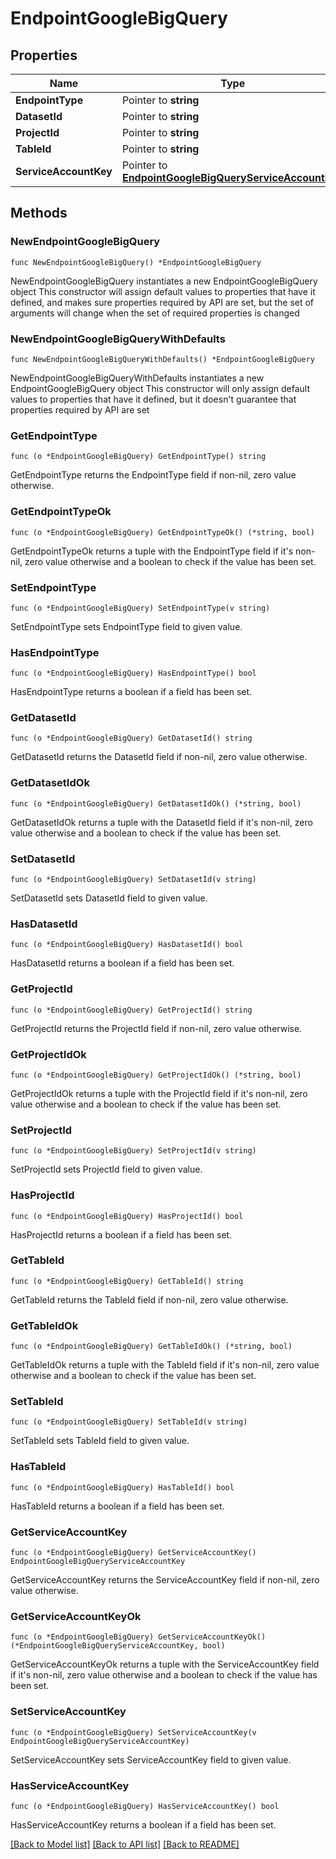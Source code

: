 # EndpointGoogleBigQuery

## Properties

Name | Type | Description | Notes
------------ | ------------- | ------------- | -------------
**EndpointType** | Pointer to **string** |  | [optional] 
**DatasetId** | Pointer to **string** |  | [optional] 
**ProjectId** | Pointer to **string** |  | [optional] 
**TableId** | Pointer to **string** |  | [optional] 
**ServiceAccountKey** | Pointer to [**EndpointGoogleBigQueryServiceAccountKey**](EndpointGoogleBigQueryServiceAccountKey.md) |  | [optional] 

## Methods

### NewEndpointGoogleBigQuery

`func NewEndpointGoogleBigQuery() *EndpointGoogleBigQuery`

NewEndpointGoogleBigQuery instantiates a new EndpointGoogleBigQuery object
This constructor will assign default values to properties that have it defined,
and makes sure properties required by API are set, but the set of arguments
will change when the set of required properties is changed

### NewEndpointGoogleBigQueryWithDefaults

`func NewEndpointGoogleBigQueryWithDefaults() *EndpointGoogleBigQuery`

NewEndpointGoogleBigQueryWithDefaults instantiates a new EndpointGoogleBigQuery object
This constructor will only assign default values to properties that have it defined,
but it doesn't guarantee that properties required by API are set

### GetEndpointType

`func (o *EndpointGoogleBigQuery) GetEndpointType() string`

GetEndpointType returns the EndpointType field if non-nil, zero value otherwise.

### GetEndpointTypeOk

`func (o *EndpointGoogleBigQuery) GetEndpointTypeOk() (*string, bool)`

GetEndpointTypeOk returns a tuple with the EndpointType field if it's non-nil, zero value otherwise
and a boolean to check if the value has been set.

### SetEndpointType

`func (o *EndpointGoogleBigQuery) SetEndpointType(v string)`

SetEndpointType sets EndpointType field to given value.

### HasEndpointType

`func (o *EndpointGoogleBigQuery) HasEndpointType() bool`

HasEndpointType returns a boolean if a field has been set.

### GetDatasetId

`func (o *EndpointGoogleBigQuery) GetDatasetId() string`

GetDatasetId returns the DatasetId field if non-nil, zero value otherwise.

### GetDatasetIdOk

`func (o *EndpointGoogleBigQuery) GetDatasetIdOk() (*string, bool)`

GetDatasetIdOk returns a tuple with the DatasetId field if it's non-nil, zero value otherwise
and a boolean to check if the value has been set.

### SetDatasetId

`func (o *EndpointGoogleBigQuery) SetDatasetId(v string)`

SetDatasetId sets DatasetId field to given value.

### HasDatasetId

`func (o *EndpointGoogleBigQuery) HasDatasetId() bool`

HasDatasetId returns a boolean if a field has been set.

### GetProjectId

`func (o *EndpointGoogleBigQuery) GetProjectId() string`

GetProjectId returns the ProjectId field if non-nil, zero value otherwise.

### GetProjectIdOk

`func (o *EndpointGoogleBigQuery) GetProjectIdOk() (*string, bool)`

GetProjectIdOk returns a tuple with the ProjectId field if it's non-nil, zero value otherwise
and a boolean to check if the value has been set.

### SetProjectId

`func (o *EndpointGoogleBigQuery) SetProjectId(v string)`

SetProjectId sets ProjectId field to given value.

### HasProjectId

`func (o *EndpointGoogleBigQuery) HasProjectId() bool`

HasProjectId returns a boolean if a field has been set.

### GetTableId

`func (o *EndpointGoogleBigQuery) GetTableId() string`

GetTableId returns the TableId field if non-nil, zero value otherwise.

### GetTableIdOk

`func (o *EndpointGoogleBigQuery) GetTableIdOk() (*string, bool)`

GetTableIdOk returns a tuple with the TableId field if it's non-nil, zero value otherwise
and a boolean to check if the value has been set.

### SetTableId

`func (o *EndpointGoogleBigQuery) SetTableId(v string)`

SetTableId sets TableId field to given value.

### HasTableId

`func (o *EndpointGoogleBigQuery) HasTableId() bool`

HasTableId returns a boolean if a field has been set.

### GetServiceAccountKey

`func (o *EndpointGoogleBigQuery) GetServiceAccountKey() EndpointGoogleBigQueryServiceAccountKey`

GetServiceAccountKey returns the ServiceAccountKey field if non-nil, zero value otherwise.

### GetServiceAccountKeyOk

`func (o *EndpointGoogleBigQuery) GetServiceAccountKeyOk() (*EndpointGoogleBigQueryServiceAccountKey, bool)`

GetServiceAccountKeyOk returns a tuple with the ServiceAccountKey field if it's non-nil, zero value otherwise
and a boolean to check if the value has been set.

### SetServiceAccountKey

`func (o *EndpointGoogleBigQuery) SetServiceAccountKey(v EndpointGoogleBigQueryServiceAccountKey)`

SetServiceAccountKey sets ServiceAccountKey field to given value.

### HasServiceAccountKey

`func (o *EndpointGoogleBigQuery) HasServiceAccountKey() bool`

HasServiceAccountKey returns a boolean if a field has been set.


[[Back to Model list]](../README.md#documentation-for-models) [[Back to API list]](../README.md#documentation-for-api-endpoints) [[Back to README]](../README.md)


